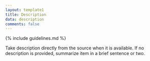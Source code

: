 ```yaml
---
layout: template1
title: Description
data: description
comments: false
---
```


{% include guidelines.md %}

Take description directly from the source when it is available. If no description is provided, summarize item in a brief sentence or two.
